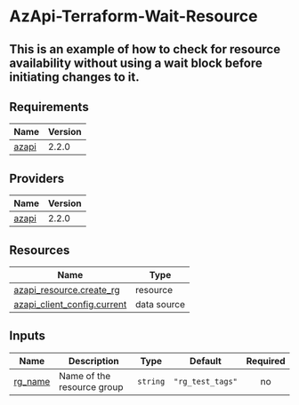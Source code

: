 # AzApi-Terraform-Wait-Resource

## This is an example of how to check for resource availability without using a wait block before initiating changes to it.

## Requirements

| Name | Version |
|------|---------|
| <a name="requirement_azapi"></a> [azapi](#requirement\_azapi) | 2.2.0 |

## Providers

| Name | Version |
|------|---------|
| <a name="provider_azapi"></a> [azapi](#provider\_azapi) | 2.2.0 |


## Resources

| Name | Type |
|------|------|
| [azapi_resource.create_rg](https://registry.terraform.io/providers/Azure/azapi/2.2.0/docs/resources/resource) | resource |
| [azapi_client_config.current](https://registry.terraform.io/providers/Azure/azapi/2.2.0/docs/data-sources/client_config) | data source |

## Inputs

| Name | Description | Type | Default | Required |
|------|-------------|------|---------|:--------:|
| <a name="input_rg_name"></a> [rg\_name](#input\_rg\_name) | Name of the resource group | `string` | `"rg_test_tags"` | no |
